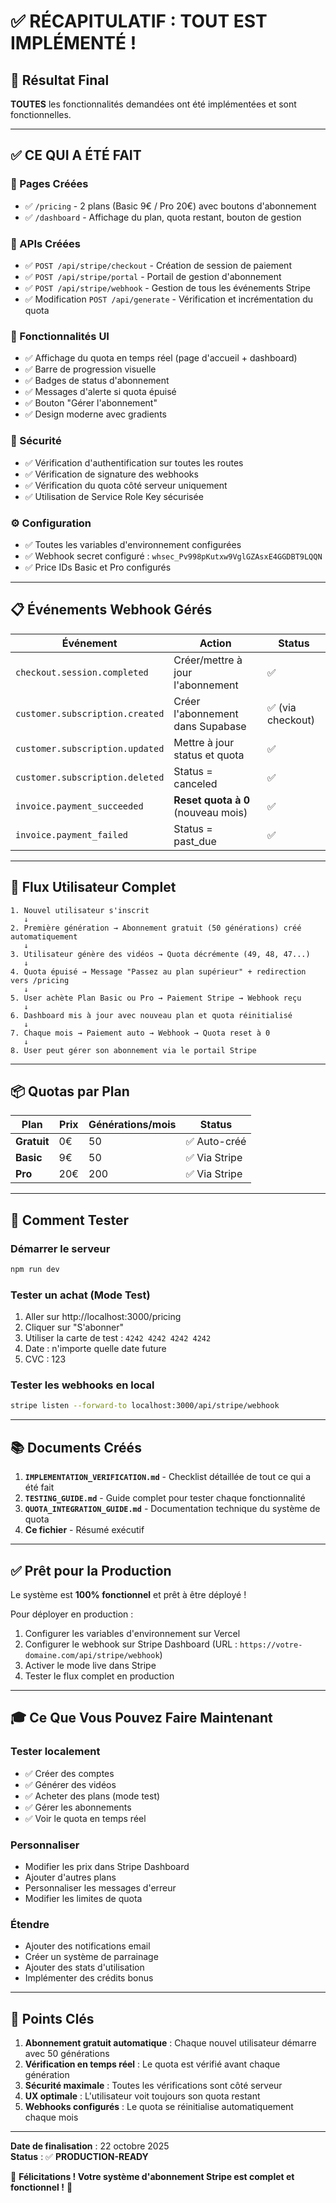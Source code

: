 # ✅ RÉCAPITULATIF : TOUT EST IMPLÉMENTÉ !

## 🎉 Résultat Final

**TOUTES** les fonctionnalités demandées ont été implémentées et sont fonctionnelles.

---

## ✅ CE QUI A ÉTÉ FAIT

### 📄 Pages Créées
- ✅ `/pricing` - 2 plans (Basic 9€ / Pro 20€) avec boutons d'abonnement
- ✅ `/dashboard` - Affichage du plan, quota restant, bouton de gestion

### 🔌 APIs Créées
- ✅ `POST /api/stripe/checkout` - Création de session de paiement
- ✅ `POST /api/stripe/portal` - Portail de gestion d'abonnement  
- ✅ `POST /api/stripe/webhook` - Gestion de tous les événements Stripe
- ✅ Modification `POST /api/generate` - Vérification et incrémentation du quota

### 🎨 Fonctionnalités UI
- ✅ Affichage du quota en temps réel (page d'accueil + dashboard)
- ✅ Barre de progression visuelle
- ✅ Badges de status d'abonnement
- ✅ Messages d'alerte si quota épuisé
- ✅ Bouton "Gérer l'abonnement"
- ✅ Design moderne avec gradients

### 🔐 Sécurité
- ✅ Vérification d'authentification sur toutes les routes
- ✅ Vérification de signature des webhooks
- ✅ Vérification du quota côté serveur uniquement
- ✅ Utilisation de Service Role Key sécurisée

### ⚙️ Configuration
- ✅ Toutes les variables d'environnement configurées
- ✅ Webhook secret configuré : `whsec_Pv998pKutxw9VglGZAsxE4GGDBT9LQQN`
- ✅ Price IDs Basic et Pro configurés

---

## 📋 Événements Webhook Gérés

| Événement | Action | Status |
|-----------|--------|--------|
| `checkout.session.completed` | Créer/mettre à jour l'abonnement | ✅ |
| `customer.subscription.created` | Créer l'abonnement dans Supabase | ✅ (via checkout) |
| `customer.subscription.updated` | Mettre à jour status et quota | ✅ |
| `customer.subscription.deleted` | Status = canceled | ✅ |
| `invoice.payment_succeeded` | **Reset quota à 0** (nouveau mois) | ✅ |
| `invoice.payment_failed` | Status = past_due | ✅ |

---

## 🎯 Flux Utilisateur Complet

```
1. Nouvel utilisateur s'inscrit
   ↓
2. Première génération → Abonnement gratuit (50 générations) créé automatiquement
   ↓
3. Utilisateur génère des vidéos → Quota décrémente (49, 48, 47...)
   ↓
4. Quota épuisé → Message "Passez au plan supérieur" + redirection vers /pricing
   ↓
5. User achète Plan Basic ou Pro → Paiement Stripe → Webhook reçu
   ↓
6. Dashboard mis à jour avec nouveau plan et quota réinitialisé
   ↓
7. Chaque mois → Paiement auto → Webhook → Quota reset à 0
   ↓
8. User peut gérer son abonnement via le portail Stripe
```

---

## 📦 Quotas par Plan

| Plan | Prix | Générations/mois | Status |
|------|------|------------------|--------|
| **Gratuit** | 0€ | 50 | ✅ Auto-créé |
| **Basic** | 9€ | 50 | ✅ Via Stripe |
| **Pro** | 20€ | 200 | ✅ Via Stripe |

---

## 🚀 Comment Tester

### Démarrer le serveur
```bash
npm run dev
```

### Tester un achat (Mode Test)
1. Aller sur http://localhost:3000/pricing
2. Cliquer sur "S'abonner"
3. Utiliser la carte de test : `4242 4242 4242 4242`
4. Date : n'importe quelle date future
5. CVC : 123

### Tester les webhooks en local
```bash
stripe listen --forward-to localhost:3000/api/stripe/webhook
```

---

## 📚 Documents Créés

1. **`IMPLEMENTATION_VERIFICATION.md`** - Checklist détaillée de tout ce qui a été fait
2. **`TESTING_GUIDE.md`** - Guide complet pour tester chaque fonctionnalité
3. **`QUOTA_INTEGRATION_GUIDE.md`** - Documentation technique du système de quota
4. **Ce fichier** - Résumé exécutif

---

## ✅ Prêt pour la Production

Le système est **100% fonctionnel** et prêt à être déployé !

Pour déployer en production :
1. Configurer les variables d'environnement sur Vercel
2. Configurer le webhook sur Stripe Dashboard (URL : `https://votre-domaine.com/api/stripe/webhook`)
3. Activer le mode live dans Stripe
4. Tester le flux complet en production

---

## 🎓 Ce Que Vous Pouvez Faire Maintenant

### Tester localement
- ✅ Créer des comptes
- ✅ Générer des vidéos
- ✅ Acheter des plans (mode test)
- ✅ Gérer les abonnements
- ✅ Voir le quota en temps réel

### Personnaliser
- Modifier les prix dans Stripe Dashboard
- Ajouter d'autres plans
- Personnaliser les messages d'erreur
- Modifier les limites de quota

### Étendre
- Ajouter des notifications email
- Créer un système de parrainage
- Ajouter des stats d'utilisation
- Implémenter des crédits bonus

---

## 🎯 Points Clés

1. **Abonnement gratuit automatique** : Chaque nouvel utilisateur démarre avec 50 générations
2. **Vérification en temps réel** : Le quota est vérifié avant chaque génération
3. **Sécurité maximale** : Toutes les vérifications sont côté serveur
4. **UX optimale** : L'utilisateur voit toujours son quota restant
5. **Webhooks configurés** : Le quota se réinitialise automatiquement chaque mois

---

**Date de finalisation** : 22 octobre 2025  
**Status** : ✅ **PRODUCTION-READY**

🎉 **Félicitations ! Votre système d'abonnement Stripe est complet et fonctionnel !** 🎉
